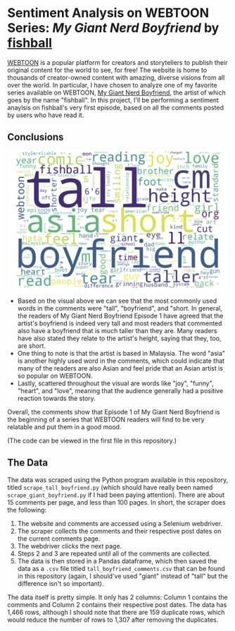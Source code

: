 # Sentiment Analysis on WEBTOON Series: _My Giant Nerd Boyfriend_ by [fishball](https://www.webtoons.com/en/slice-of-life/my-giant-nerd-boyfriend/list?title_no=958)

[WEBTOON](https://www.webtoons.com/en/) is a popular platform for creators and storytellers to publish their original content for the world to see, for free! The website is home to thousands of creator-owned content with amazing, diverse visions from all over the world.
In particular, I have chosen to analyze one of my favorite series available on WEBTOON, [My Giant Nerd Boyfriend](https://www.webtoons.com/en/slice-of-life/my-giant-nerd-boyfriend/list?title_no=958), the artist of which goes by the name "fishball". In this project, I'll be performing a sentiment anaylsis on fishball's very first episode, based on all the comments posted by users who have read it.

## Conclusions

![wordcloud](https://github.com/zethdeluna/Sentiment-Analysis-on-WEBTOON-Series/blob/main/MGNB_common_comments.png)

* Based on the visual above we can see that the most commonly used words in the comments were "tall", "boyfriend", and "short. In general, the readers of My Giant Nerd Boyfriend Episode 1 have agreed that the artist's boyfriend is indeed very tall and most readers that commented also have a boyfriend that is much taller than they are. Many readers have also stated they relate to the artist's height, saying that they, too, are short. 
* One thing to note is that the artist is based in Malaysia. The word "asia" is another highly used word in the comments, which could indicate that many of the readers are also Asian and feel pride that an Asian artist is so popular on WEBTOON. 
* Lastly, scattered throughout the visual are words like "joy", "funny", "heart", and "love", meaning that the audience generally had a positive reaction towards the story.

Overall, the comments show that Episode 1 of My Giant Nerd Boyfriend is the beginning of a series that WEBTOON readers will find to be very relatable and put them in a good mood.

(The code can be viewed in the first file in this repository.)

## The Data

The data was scraped using the Python program available in this repository, titled `scrape_tall_boyfriend.py` (which should have really been named `scrape_giant_boyfriend.py` if I had been paying attention). There are about 15 comments per page, and less than 100 pages. In short, the scraper does the following:
1. The website and comments are accessed using a Selenium webdriver.
2. The scraper collects the comments and their respective post dates on the current comments page.
3. The webdriver clicks the next page.
4. Steps 2 and 3 are repeated until all of the comments are collected.
5. The data is then stored in a Pandas dataframe, which then saved the data as a `.csv` file titled `tall_boyfriend_comments.csv` that can be found in this repository (again, I should've used "giant" instead of "tall" but the difference isn't so important).

The data itself is pretty simple. It only has 2 columns: Column 1 contains the comments and Column 2 contains their respective post dates. The data has 1,466 rows, although I should note that there are 159 duplicate rows, which would reduce the number of rows to 1,307 after removing the duplicates.
